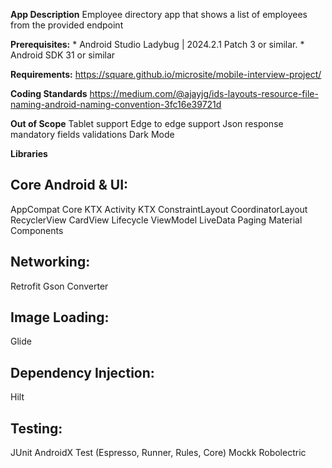 **App Description**
Employee directory app that shows a list of employees from the provided endpoint

**Prerequisites:**
    *   Android Studio Ladybug | 2024.2.1 Patch 3 or similar.
    *   Android SDK 31 or similar

**Requirements:**
https://square.github.io/microsite/mobile-interview-project/

**Coding Standards**
https://medium.com/@ajayjg/ids-layouts-resource-file-naming-android-naming-convention-3fc16e39721d

**Out of Scope**
Tablet support
Edge to edge support
Json response mandatory fields validations
Dark Mode

**Libraries**
## Core Android & UI:
AppCompat
Core KTX
Activity KTX
ConstraintLayout
CoordinatorLayout
RecyclerView
CardView
Lifecycle
ViewModel
LiveData
Paging
Material Components

## Networking:
Retrofit
Gson Converter

## Image Loading:
Glide

## Dependency Injection:
Hilt

## Testing:
JUnit
AndroidX Test (Espresso, Runner, Rules, Core)
Mockk
Robolectric